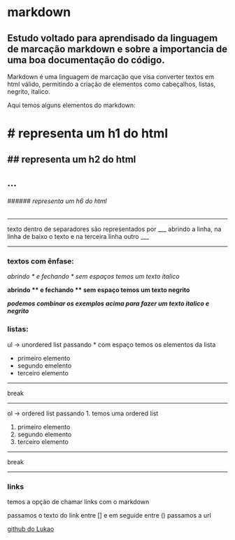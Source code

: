 # markdown

## Estudo voltado para aprendisado da linguagem de marcação markdown e sobre a importancia de uma boa documentação do código.

Markdown é uma linguagem de marcação  que visa converter textos em html válido, permitindo a criação de elementos como cabeçalhos, listas, negrito, italico.

Aqui temos alguns elementos do markdown:

# # representa um h1 do html
##  ## representa um h2 do html
## ...
######  ###### representa um h6 do html

___  

  texto dentro de separadores são representados por ___ abrindo a linha, na linha de baixo o texto e na terceira linha outro ___
___

### textos com ênfase:

*abrindo * e fechando * sem espaços temos um texto italico*

**abrindo ** e fechando ** sem espaço temos um texto negrito**

***podemos combinar os exemplos acima para fazer um texto italico e negrito***

### listas:

ul -> unordered list passando * com espaço temos os elementos da lista

* primeiro elemento
* segundo emelento
* terceiro elemento

___

  break
___
 ol -> ordered list passando 1. temos uma ordered list
 
 1. primeiro elemento
 2. segundo elemento
 3. terceiro elemento
 
___

  break
___

### links

temos a opção de chamar links com o markdown 

passamos o texto do link entre [] e em seguide entre () passamos a url 

[github do Lukao](https://github.com/lukaobarbosa)


